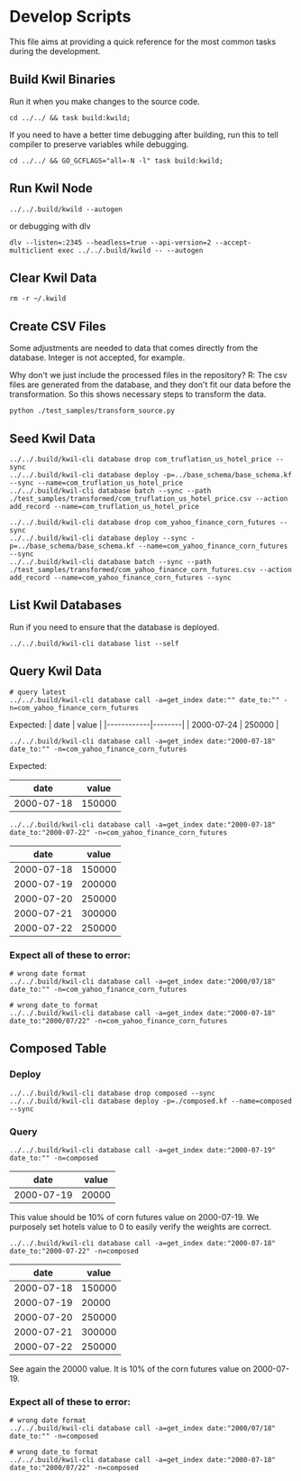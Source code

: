 # Develop Scripts

This file aims at providing a quick reference for the most common tasks during the development.

## Build Kwil Binaries

Run it when you make changes to the source code.

```shell
cd ../../ && task build:kwild;
```

If you need to have a better time debugging after building, run this to tell compiler to preserve variables while debugging.

```shell
cd ../../ && GO_GCFLAGS="all=-N -l" task build:kwild;
```

## Run Kwil Node

```shell
../../.build/kwild --autogen
```

or debugging with dlv

```shell
dlv --listen=:2345 --headless=true --api-version=2 --accept-multiclient exec ../../.build/kwild -- --autogen
```

## Clear Kwil Data

```shell
rm -r ~/.kwild
```

## Create CSV Files

Some adjustments are needed to data that comes directly from the database. Integer is not accepted, for example.

Why don't we just include the processed files in the repository?
R: The csv files are generated from the database, and they don't fit our data before the transformation. So this shows necessary steps to transform the data.

```shell
python ./test_samples/transform_source.py
```

## Seed Kwil Data

```shell
../../.build/kwil-cli database drop com_truflation_us_hotel_price --sync
../../.build/kwil-cli database deploy -p=../base_schema/base_schema.kf --sync --name=com_truflation_us_hotel_price
../../.build/kwil-cli database batch --sync --path ./test_samples/transformed/com_truflation_us_hotel_price.csv --action add_record --name=com_truflation_us_hotel_price
```

```shell
../../.build/kwil-cli database drop com_yahoo_finance_corn_futures --sync
../../.build/kwil-cli database deploy --sync -p=../base_schema/base_schema.kf --name=com_yahoo_finance_corn_futures --sync
../../.build/kwil-cli database batch --sync --path ./test_samples/transformed/com_yahoo_finance_corn_futures.csv --action add_record --name=com_yahoo_finance_corn_futures --sync
```

## List Kwil Databases

Run if you need to ensure that the database is deployed.

```shell
../../.build/kwil-cli database list --self
```

## Query Kwil Data

```shell
# query latest
../../.build/kwil-cli database call -a=get_index date:"" date_to:"" -n=com_yahoo_finance_corn_futures
```

Expected:
|    date    | value  |
|------------|--------|
| 2000-07-24 | 250000 |

```shell
../../.build/kwil-cli database call -a=get_index date:"2000-07-18" date_to:"" -n=com_yahoo_finance_corn_futures
```

Expected:

|    date    | value  |
|------------|--------|
| 2000-07-18 | 150000 |

```shell
../../.build/kwil-cli database call -a=get_index date:"2000-07-18" date_to:"2000-07-22" -n=com_yahoo_finance_corn_futures
```

|    date    | value  |
|------------|--------|
| 2000-07-18 | 150000 |
| 2000-07-19 | 200000 |
| 2000-07-20 | 250000 |
| 2000-07-21 | 300000 |
| 2000-07-22 | 250000 |

### Expect all of these to error:
```shell
# wrong date format
../../.build/kwil-cli database call -a=get_index date:"2000/07/18" date_to:"" -n=com_yahoo_finance_corn_futures
```

```shell
# wrong date_to format
../../.build/kwil-cli database call -a=get_index date:"2000-07-18" date_to:"2000/07/22" -n=com_yahoo_finance_corn_futures
```

## Composed Table

### Deploy
```shell
../../.build/kwil-cli database drop composed --sync
../../.build/kwil-cli database deploy -p=./composed.kf --name=composed --sync
```

### Query

```shell
../../.build/kwil-cli database call -a=get_index date:"2000-07-19" date_to:"" -n=composed
```

|    date    | value |
|------------|-------|
| 2000-07-19 | 20000 |

This value should be 10% of corn futures value on 2000-07-19. We purposely set hotels value to 0 to easily verify the weights are correct.

```shell
../../.build/kwil-cli database call -a=get_index date:"2000-07-18" date_to:"2000-07-22" -n=composed
```

|    date    | value  |
|------------|--------|
| 2000-07-18 | 150000 |
| 2000-07-19 |  20000 |
| 2000-07-20 | 250000 |
| 2000-07-21 | 300000 |
| 2000-07-22 | 250000 |

See again the 20000 value. It is 10% of the corn futures value on 2000-07-19.

### Expect all of these to error:
```shell
# wrong date format
../../.build/kwil-cli database call -a=get_index date:"2000/07/18" date_to:"" -n=composed
```

```shell
# wrong date_to format
../../.build/kwil-cli database call -a=get_index date:"2000-07-18" date_to:"2000/07/22" -n=composed
```